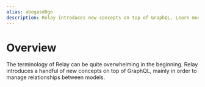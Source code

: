 ```yaml
---
alias: abogasd0go
description: Relay introduces new concepts on top of GraphQL. Learn more about terms like connections, edges and nodes in Relay and see a pagination example.
---
```


# Overview

The terminology of Relay can be quite overwhelming in the beginning. Relay introduces a handful of new concepts on top of GraphQL, mainly in order to manage relationships between models.




